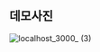 ## 데모사진

![localhost_3000_ (3)](https://user-images.githubusercontent.com/62326659/219367717-14bd8a1a-cd19-45ae-9af2-f317e1b7d3e5.png)
